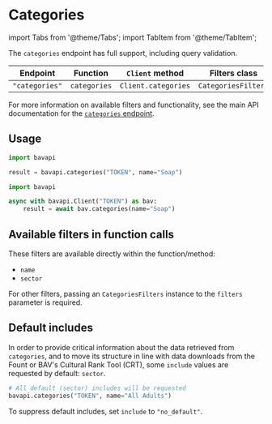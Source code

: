 # Categories

import Tabs from '@theme/Tabs';
import TabItem from '@theme/TabItem';

The `categories` endpoint has full support, including query validation.

| Endpoint       | Function     | `Client` method     | Filters class       |
| -------------- | ------------ | ------------------- | ------------------- |
| `"categories"` | `categories` | `Client.categories` | `CategoriesFilters` |

For more information on available filters and functionality, see the main API documentation for the [`categories` endpoint](/core-resources/categories.md).

## Usage

<Tabs>
  <TabItem value="sync" label="Sync" default>

```py title="Using top-level functions"
import bavapi

result = bavapi.categories("TOKEN", name="Soap")
```

  </TabItem>
  <TabItem value="async" label="Async">

```py title="Using Client asynchronously"
import bavapi

async with bavapi.Client("TOKEN") as bav:
    result = await bav.categories(name="Soap")
```

  </TabItem>
</Tabs>

## Available filters in function calls

These filters are available directly within the function/method:

- `name`
- `sector`

For other filters, passing an `CategoriesFilters` instance to the `filters` parameter is required.

## Default includes

In order to provide critical information about the data retrieved from `categories`, and to move its structure in line with data downloads from the Fount or BAV's Cultural Rank Tool (CRT), some `include` values are requested by default: `sector`.

```py
# All default (sector) includes will be requested
bavapi.categories("TOKEN", name="All Adults")
```

To suppress default includes, set `include` to `"no_default"`.
